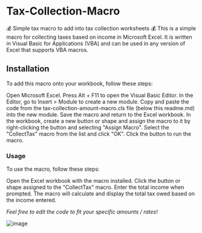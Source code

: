 # Tax-Collection-Macro
💰 Simple tax macro to add into tax collection worksheets 💰
This is a simple macro for collecting taxes based on income in Microsoft Excel. It is written in Visual Basic for Applications (VBA) and can be used in any version of Excel that supports VBA macros.

## Installation
To add this macro onto your workbook, follow these steps:

Open Microsoft Excel.
Press Alt + F11 to open the Visual Basic Editor.
In the Editor, go to Insert > Module to create a new module.
Copy and paste the code from the tax-collection-amount-macro.cls file (below this readme.md) into the new module.
Save the macro and return to the Excel workbook.
In the workbook, create a new button or shape and assign the macro to it by right-clicking the button and selecting "Assign Macro". Select the "CollectTax" macro from the list and click "OK".
Click the button to run the macro.

### Usage
To use the macro, follow these steps:

Open the Excel workbook with the macro installed.
Click the button or shape assigned to the "CollectTax" macro.
Enter the total income when prompted.
The macro will calculate and display the total tax owed based on the income entered.

*Feel free to edit the code to fit your specific amounts / rates!*


![image](https://user-images.githubusercontent.com/130467114/235973345-c0527bfe-e379-43a9-ac74-d7521fa39598.png)
